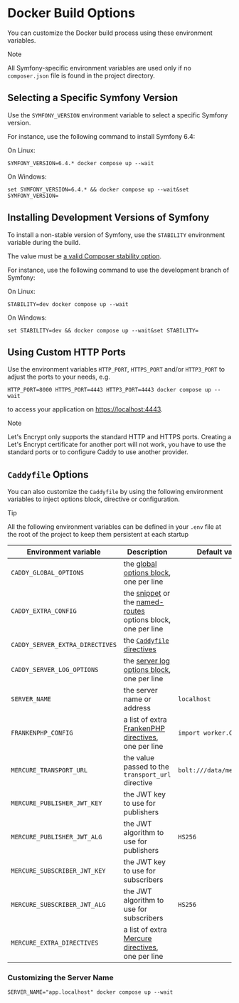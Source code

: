 # Docker Build Options

You can customize the Docker build process using these environment variables.

> [!NOTE]
>
> All Symfony-specific environment variables are used only if no `composer.json`
> file is found in the project directory.

## Selecting a Specific Symfony Version

Use the `SYMFONY_VERSION` environment variable to select a specific Symfony version.

For instance, use the following command to install Symfony 6.4:

On Linux:

    SYMFONY_VERSION=6.4.* docker compose up --wait

On Windows:

    set SYMFONY_VERSION=6.4.* && docker compose up --wait&set SYMFONY_VERSION=

## Installing Development Versions of Symfony

To install a non-stable version of Symfony,
use the `STABILITY` environment variable during the build.

The value must be [a valid Composer stability option](https://getcomposer.org/doc/04-schema.md#minimum-stability).

For instance, use the following command to use the development branch of Symfony:

On Linux:

    STABILITY=dev docker compose up --wait

On Windows:

    set STABILITY=dev && docker compose up --wait&set STABILITY=

## Using Custom HTTP Ports

Use the environment variables `HTTP_PORT`, `HTTPS_PORT` and/or `HTTP3_PORT`
to adjust the ports to your needs, e.g.

```console
HTTP_PORT=8000 HTTPS_PORT=4443 HTTP3_PORT=4443 docker compose up --wait
```

to access your application on [https://localhost:4443](https://localhost:4443).

> [!NOTE]
>
> Let's Encrypt only supports the standard HTTP and HTTPS ports.
> Creating a Let's Encrypt certificate for another port will not work,
> you have to use the standard ports or to configure Caddy to use another provider.

## `Caddyfile` Options

You can also customize the `Caddyfile` by using the following environment variables
to inject options block, directive or configuration.

> [!TIP]
>
> All the following environment variables can be defined in your `.env` file
> at the root of the project to keep them persistent at each startup

<!-- markdownlint-disable MD013 -->

| Environment variable            | Description                                                                                                                                                                             | Default value             |
| ------------------------------- | --------------------------------------------------------------------------------------------------------------------------------------------------------------------------------------- | ------------------------- |
| `CADDY_GLOBAL_OPTIONS`          | the [global options block](https://caddyserver.com/docs/caddyfile/options#global-options), one per line                                                                                 |                           |
| `CADDY_EXTRA_CONFIG`            | the [snippet](https://caddyserver.com/docs/caddyfile/concepts#snippets) or the [named-routes](https://caddyserver.com/docs/caddyfile/concepts#named-routes) options block, one per line |                           |
| `CADDY_SERVER_EXTRA_DIRECTIVES` | the [`Caddyfile` directives](https://caddyserver.com/docs/caddyfile/concepts#directives)                                                                                                |                           |
| `CADDY_SERVER_LOG_OPTIONS`      | the [server log options block](https://caddyserver.com/docs/caddyfile/directives/log), one per line                                                                                     |                           |
| `SERVER_NAME`                   | the server name or address                                                                                                                                                              | `localhost`               |
| `FRANKENPHP_CONFIG`             | a list of extra [FrankenPHP directives](https://frankenphp.dev/docs/config/#caddyfile-config), one per line                                                                             | `import worker.Caddyfile` |
| `MERCURE_TRANSPORT_URL`         | the value passed to the `transport_url` directive                                                                                                                                       | `bolt:///data/mercure.db` |
| `MERCURE_PUBLISHER_JWT_KEY`     | the JWT key to use for publishers                                                                                                                                                       |                           |
| `MERCURE_PUBLISHER_JWT_ALG`     | the JWT algorithm to use for publishers                                                                                                                                                 | `HS256`                   |
| `MERCURE_SUBSCRIBER_JWT_KEY`    | the JWT key to use for subscribers                                                                                                                                                      |                           |
| `MERCURE_SUBSCRIBER_JWT_ALG`    | the JWT algorithm to use for subscribers                                                                                                                                                | `HS256`                   |
| `MERCURE_EXTRA_DIRECTIVES`      | a list of extra [Mercure directives](https://mercure.rocks/docs/hub/config), one per line                                                                                               |                           |

<!-- markdownlint-enable MD013 -->

### Customizing the Server Name

    SERVER_NAME="app.localhost" docker compose up --wait
